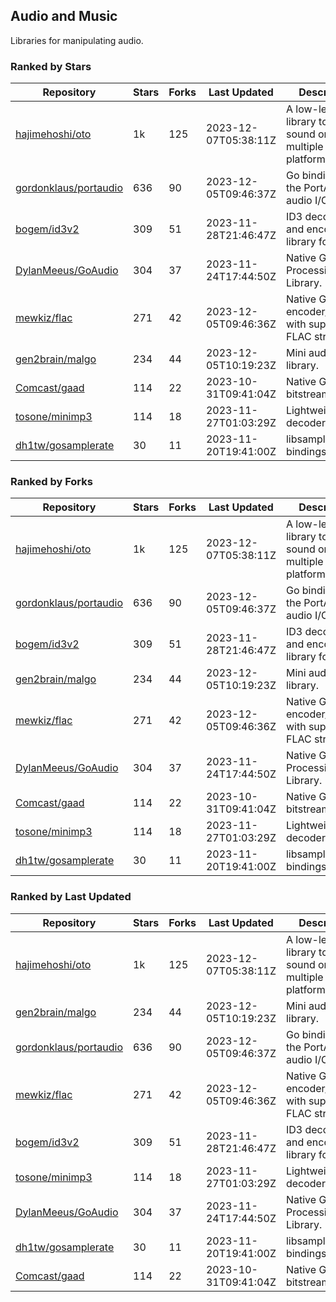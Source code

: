 ## Audio and Music

Libraries for manipulating audio.

### Ranked by Stars

| Repository | Stars | Forks | Last Updated | Description | 
|------------|-------|-------|--------------|-------------|
| [hajimehoshi/oto](https://github.com/hajimehoshi/oto) | 1k | 125 | 2023-12-07T05:38:11Z |  A low-level library to play sound on multiple platforms. |
| [gordonklaus/portaudio](https://github.com/gordonklaus/portaudio) | 636 | 90 | 2023-12-05T09:46:37Z |  Go bindings for the PortAudio audio I/O library. |
| [bogem/id3v2](https://github.com/bogem/id3v2) | 309 | 51 | 2023-11-28T21:46:47Z |  ID3 decoding and encoding library for Go. |
| [DylanMeeus/GoAudio](https://github.com/DylanMeeus/GoAudio) | 304 | 37 | 2023-11-24T17:44:50Z |  Native Go Audio Processing Library. |
| [mewkiz/flac](https://github.com/mewkiz/flac) | 271 | 42 | 2023-12-05T09:46:36Z |  Native Go FLAC encoder/decoder with support for FLAC streams. |
| [gen2brain/malgo](https://github.com/gen2brain/malgo) | 234 | 44 | 2023-12-05T10:19:23Z |  Mini audio library. |
| [Comcast/gaad](https://github.com/Comcast/gaad) | 114 | 22 | 2023-10-31T09:41:04Z |  Native Go AAC bitstream parser. |
| [tosone/minimp3](https://github.com/tosone/minimp3) | 114 | 18 | 2023-11-27T01:03:29Z |  Lightweight MP3 decoder library. |
| [dh1tw/gosamplerate](https://github.com/dh1tw/gosamplerate) | 30 | 11 | 2023-11-20T19:41:00Z |  libsamplerate bindings for go. |

### Ranked by Forks

| Repository | Stars | Forks | Last Updated | Description | 
|------------|-------|-------|--------------|-------------|
| [hajimehoshi/oto](https://github.com/hajimehoshi/oto) | 1k | 125 | 2023-12-07T05:38:11Z |  A low-level library to play sound on multiple platforms. |
| [gordonklaus/portaudio](https://github.com/gordonklaus/portaudio) | 636 | 90 | 2023-12-05T09:46:37Z |  Go bindings for the PortAudio audio I/O library. |
| [bogem/id3v2](https://github.com/bogem/id3v2) | 309 | 51 | 2023-11-28T21:46:47Z |  ID3 decoding and encoding library for Go. |
| [gen2brain/malgo](https://github.com/gen2brain/malgo) | 234 | 44 | 2023-12-05T10:19:23Z |  Mini audio library. |
| [mewkiz/flac](https://github.com/mewkiz/flac) | 271 | 42 | 2023-12-05T09:46:36Z |  Native Go FLAC encoder/decoder with support for FLAC streams. |
| [DylanMeeus/GoAudio](https://github.com/DylanMeeus/GoAudio) | 304 | 37 | 2023-11-24T17:44:50Z |  Native Go Audio Processing Library. |
| [Comcast/gaad](https://github.com/Comcast/gaad) | 114 | 22 | 2023-10-31T09:41:04Z |  Native Go AAC bitstream parser. |
| [tosone/minimp3](https://github.com/tosone/minimp3) | 114 | 18 | 2023-11-27T01:03:29Z |  Lightweight MP3 decoder library. |
| [dh1tw/gosamplerate](https://github.com/dh1tw/gosamplerate) | 30 | 11 | 2023-11-20T19:41:00Z |  libsamplerate bindings for go. |

### Ranked by Last Updated

| Repository | Stars | Forks | Last Updated | Description | 
|------------|-------|-------|--------------|-------------|
| [hajimehoshi/oto](https://github.com/hajimehoshi/oto) | 1k | 125 | 2023-12-07T05:38:11Z |  A low-level library to play sound on multiple platforms. |
| [gen2brain/malgo](https://github.com/gen2brain/malgo) | 234 | 44 | 2023-12-05T10:19:23Z |  Mini audio library. |
| [gordonklaus/portaudio](https://github.com/gordonklaus/portaudio) | 636 | 90 | 2023-12-05T09:46:37Z |  Go bindings for the PortAudio audio I/O library. |
| [mewkiz/flac](https://github.com/mewkiz/flac) | 271 | 42 | 2023-12-05T09:46:36Z |  Native Go FLAC encoder/decoder with support for FLAC streams. |
| [bogem/id3v2](https://github.com/bogem/id3v2) | 309 | 51 | 2023-11-28T21:46:47Z |  ID3 decoding and encoding library for Go. |
| [tosone/minimp3](https://github.com/tosone/minimp3) | 114 | 18 | 2023-11-27T01:03:29Z |  Lightweight MP3 decoder library. |
| [DylanMeeus/GoAudio](https://github.com/DylanMeeus/GoAudio) | 304 | 37 | 2023-11-24T17:44:50Z |  Native Go Audio Processing Library. |
| [dh1tw/gosamplerate](https://github.com/dh1tw/gosamplerate) | 30 | 11 | 2023-11-20T19:41:00Z |  libsamplerate bindings for go. |
| [Comcast/gaad](https://github.com/Comcast/gaad) | 114 | 22 | 2023-10-31T09:41:04Z |  Native Go AAC bitstream parser. |

